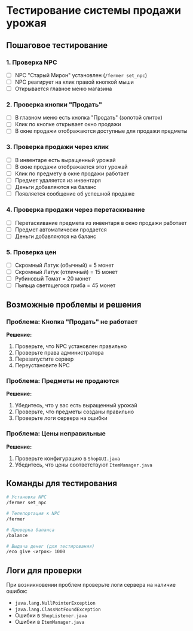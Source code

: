 # Тестирование системы продажи урожая

## Пошаговое тестирование

### 1. Проверка NPC
- [ ] NPC "Старый Мирон" установлен (`/fermer set_npc`)
- [ ] NPC реагирует на клик правой кнопкой мыши
- [ ] Открывается главное меню магазина

### 2. Проверка кнопки "Продать"
- [ ] В главном меню есть кнопка "Продать" (золотой слиток)
- [ ] Клик по кнопке открывает окно продажи
- [ ] В окне продажи отображаются доступные для продажи предметы

### 3. Проверка продажи через клик
- [ ] В инвентаре есть выращенный урожай
- [ ] В окне продажи отображается этот урожай
- [ ] Клик по предмету в окне продажи работает
- [ ] Предмет удаляется из инвентаря
- [ ] Деньги добавляются на баланс
- [ ] Появляется сообщение об успешной продаже

### 4. Проверка продажи через перетаскивание
- [ ] Перетаскивание предмета из инвентаря в окно продажи работает
- [ ] Предмет автоматически продается
- [ ] Деньги добавляются на баланс

### 5. Проверка цен
- [ ] Скромный Латук (обычный) = 5 монет
- [ ] Скромный Латук (отличный) = 15 монет
- [ ] Рубиновый Томат = 20 монет
- [ ] Пыльца светящегося гриба = 45 монет

## Возможные проблемы и решения

### Проблема: Кнопка "Продать" не работает
**Решение:**
1. Проверьте, что NPC установлен правильно
2. Проверьте права администратора
3. Перезапустите сервер
4. Переустановите NPC

### Проблема: Предметы не продаются
**Решение:**
1. Убедитесь, что у вас есть выращенный урожай
2. Проверьте, что предметы созданы правильно
3. Проверьте логи сервера на ошибки

### Проблема: Цены неправильные
**Решение:**
1. Проверьте конфигурацию в `ShopGUI.java`
2. Убедитесь, что цены соответствуют `ItemManager.java`

## Команды для тестирования

```bash
# Установка NPC
/fermer set_npc

# Телепортация к NPC
/fermer

# Проверка баланса
/balance

# Выдача денег (для тестирования)
/eco give <игрок> 1000
```

## Логи для проверки

При возникновении проблем проверьте логи сервера на наличие ошибок:
- `java.lang.NullPointerException`
- `java.lang.ClassNotFoundException`
- Ошибки в `ShopListener.java`
- Ошибки в `ItemManager.java` 